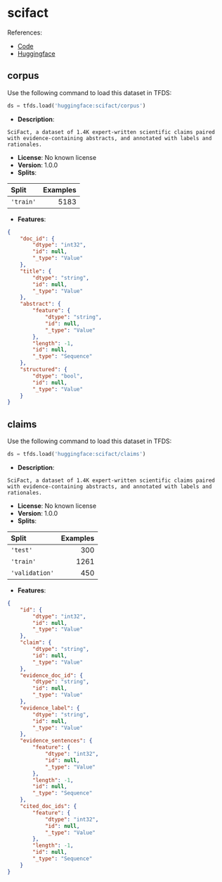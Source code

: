 # scifact

References:

*   [Code](https://github.com/huggingface/datasets/blob/master/datasets/scifact)
*   [Huggingface](https://huggingface.co/datasets/scifact)


## corpus


Use the following command to load this dataset in TFDS:

```python
ds = tfds.load('huggingface:scifact/corpus')
```

*   **Description**:

```
SciFact, a dataset of 1.4K expert-written scientific claims paired with evidence-containing abstracts, and annotated with labels and rationales.
```

*   **License**: No known license
*   **Version**: 1.0.0
*   **Splits**:

Split  | Examples
:----- | -------:
`'train'` | 5183

*   **Features**:

```json
{
    "doc_id": {
        "dtype": "int32",
        "id": null,
        "_type": "Value"
    },
    "title": {
        "dtype": "string",
        "id": null,
        "_type": "Value"
    },
    "abstract": {
        "feature": {
            "dtype": "string",
            "id": null,
            "_type": "Value"
        },
        "length": -1,
        "id": null,
        "_type": "Sequence"
    },
    "structured": {
        "dtype": "bool",
        "id": null,
        "_type": "Value"
    }
}
```



## claims


Use the following command to load this dataset in TFDS:

```python
ds = tfds.load('huggingface:scifact/claims')
```

*   **Description**:

```
SciFact, a dataset of 1.4K expert-written scientific claims paired with evidence-containing abstracts, and annotated with labels and rationales.
```

*   **License**: No known license
*   **Version**: 1.0.0
*   **Splits**:

Split  | Examples
:----- | -------:
`'test'` | 300
`'train'` | 1261
`'validation'` | 450

*   **Features**:

```json
{
    "id": {
        "dtype": "int32",
        "id": null,
        "_type": "Value"
    },
    "claim": {
        "dtype": "string",
        "id": null,
        "_type": "Value"
    },
    "evidence_doc_id": {
        "dtype": "string",
        "id": null,
        "_type": "Value"
    },
    "evidence_label": {
        "dtype": "string",
        "id": null,
        "_type": "Value"
    },
    "evidence_sentences": {
        "feature": {
            "dtype": "int32",
            "id": null,
            "_type": "Value"
        },
        "length": -1,
        "id": null,
        "_type": "Sequence"
    },
    "cited_doc_ids": {
        "feature": {
            "dtype": "int32",
            "id": null,
            "_type": "Value"
        },
        "length": -1,
        "id": null,
        "_type": "Sequence"
    }
}
```


